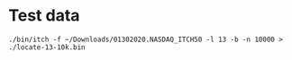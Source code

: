 # Test data

```shell
./bin/itch -f ~/Downloads/01302020.NASDAQ_ITCH50 -l 13 -b -n 10000 > ./locate-13-10k.bin
```
